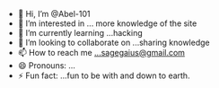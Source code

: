 - 👋 Hi, I’m @Abel-101
- 👀 I’m interested in ... more knowledge of the site
- 🌱 I’m currently learning ...hacking
- 💞️ I’m looking to collaborate on ...sharing knowledge
- 📫 How to reach me ...sagegaius@gmail.com
- 😄 Pronouns: ...
- ⚡ Fun fact: ...fun to be with and down to earth. 

<!---
Abel-101/Abel-101 is a ✨ special ✨ repository because its `README.md` (this file) appears on your GitHub profile.
You can click the Preview link to take a look at your changes.
--->
